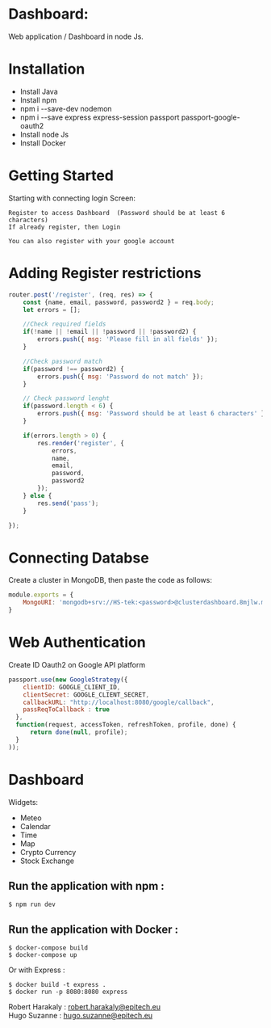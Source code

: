 Dashboard:
=================================

Web application / Dashboard in node Js.
 
# Installation
- Install Java  
- Install npm  
- npm i --save-dev nodemon  
- npm i --save express express-session passport passport-google-oauth2  
- Install node Js  
- Install Docker  


# Getting Started

Starting with connecting login Screen:

```
Register to access Dashboard  (Password should be at least 6 characters)  
If already register, then Login  

You can also register with your google account
```

# Adding Register restrictions

```js
router.post('/register', (req, res) => {
    const {name, email, password, password2 } = req.body;
    let errors = [];

    //Check required fields
    if(!name || !email || !password || !password2) {
        errors.push({ msg: 'Please fill in all fields' });
    }

    //Check password match
    if(password !== password2) {
        errors.push({ msg: 'Password do not match' });
    }

    // Check password lenght
    if(password.length < 6) {
        errors.push({ msg: 'Password should be at least 6 characters' });
    }

    if(errors.length > 0) {
        res.render('register', {
            errors,
            name,
            email,
            password,
            password2
        });
    } else {
        res.send('pass');
    }

});
```

# Connecting Databse

Create a cluster in MongoDB, then paste the code as follows:

```js
module.exports = {
    MongoURI: 'mongodb+srv://HS-tek:<password>@clusterdashboard.8mjlw.mongodb.net/myFirstDatabase?retryWrites=true&w=majority'
}
```

# Web Authentication
Create ID Oauth2 on Google API platform  

```js
passport.use(new GoogleStrategy({
    clientID: GOOGLE_CLIENT_ID,
    clientSecret: GOOGLE_CLIENT_SECRET,
    callbackURL: "http://localhost:8080/google/callback",
    passReqToCallback : true
  },
  function(request, accessToken, refreshToken, profile, done) {
      return done(null, profile);
  }
));
```

# Dashboard
Widgets:
- Meteo  
- Calendar  
- Time  
- Map  
- Crypto Currency  
- Stock Exchange  

## Run the application  with npm :

```
$ npm run dev
```
## Run the application with Docker :

```
$ docker-compose build
$ docker-compose up
```

Or with Express :  
```
$ docker build -t express .
$ docker run -p 8080:8080 express
```


Robert Harakaly : robert.harakaly@epitech.eu  
Hugo Suzanne    : hugo.suzanne@epitech.eu  